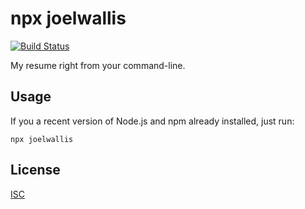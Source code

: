# npx joelwallis

[![Build Status](https://travis-ci.org/joelwallis/node-joelwallis.svg?branch=master)](https://travis-ci.org/joelwallis/node-joelwallis)

My resume right from your command-line.

## Usage

If you a recent version of Node.js and npm already installed, just run:

```
npx joelwallis
```

## License

[ISC](license)
